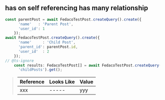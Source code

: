 ## has on self referencing has many relationship

```typescript
const parentPost = await FedacoTestPost.createQuery().create({
      'name'   : 'Parent Post',
      'user_id': 1
    });
await FedacoTestPost.createQuery().create({
      'name'     : 'Child Post',
      'parent_id': parentPost.id,
      'user_id'  : 2
    });
// @ts-ignore
    const results: FedacoTestPost[] = await FedacoTestPost.createQuery().has(
      'childPosts').get();
```

> | Reference | Looks Like | Value |
> | ------ | ----- | ----- |
> | xxx | ----- | yyy |
